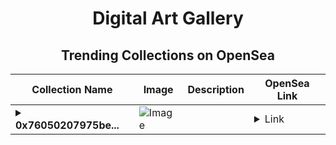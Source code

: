 <div align="center">

# Digital Art Gallery

## Trending Collections on OpenSea

| Collection Name                       | Image                                                                                     | Description                       | OpenSea Link                                                                                          |
|---------------------------------------|-------------------------------------------------------------------------------------------|-----------------------------------|--------------------------------------------------------------------------------------------------------|
| **<details><summary>0x76050207975be...</summary>0x76050207975bec6fffe26d4bb996820fa6da6135</details>** | ![Image](https://i2.seadn.io/optimism/0xf2bc31a6b37c6b4ab676fb38aa5a5960847d1b6a/e7569628e409429926c9300e776192/63e7569628e409429926c9300e776192.png?w=200&auto=format) |  | <details><summary>Link</summary>[0x76050207975bec6fffe26d4bb996820fa6da6135](https://opensea.io/collection/0x76050207975bec6fffe26d4bb996820fa6da6135)</details> |

</div>